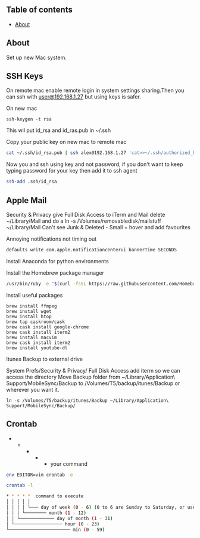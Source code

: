 
## Table of contents

- [About](#about)


## About
Set up new Mac system.

## SSH Keys

On remote mac enable remote login in system settings sharing.Then
you can ssh with user@192.168.1.27 but using keys is safer.

On new mac

```
ssh-keygen -t rsa
```
This wil put id_rsa and id_ras.pub in ~/.ssh

Copy your public key on new mac to remote mac

```sh
cat ~/.ssh/id_rsa.pub | ssh alex@192.168.1.27 'cat>>~/.ssh/authorized_keys'
```

Now you and ssh using key and not password, if you don't want to keep typing
password for your key then add it to ssh agent

```sh
ssh-add .ssh/id_rsa
```


## Apple Mail 

Security & Privacy give Full Disk Access to iTerm and Mail
delete ~/Library/Mail and do a ln -s /Volumes/removabledisk/mailstuff ~/Library/Mail
Can't see Junk & Deleted - Small + hover and add favourites

Annoying notifications not timing out
```sh
defaults write com.apple.notificationcenterui bannerTime SECONDS
```

Install Anaconda for python environments

Install the Homebrew package manager
```sh
/usr/bin/ruby -e "$(curl -fsSL https://raw.githubusercontent.com/Homebrew/install/master/install)"
```

Install useful packages
```
brew install ffmpeg
brew install wget
brew install htop
brew tap caskroom/cask
brew cask install google-chrome
brew cask install iterm2
brew install macvim
brew cask install iterm2
brew install youtube-dl
```

Itunes Backup to external drive

System Prefs/Security & Privacy/ Full Disk Access add iterm so we can access the directory
Move Backup folder from ~/Library/Application\ Support/MobileSync/Backup to /Volumes/T5/backup/itunes/Backup
or wherever you want it.

```
ln -s /Volumes/T5/backup/itunes/Backup ~/Library/Application\ Support/MobileSync/Backup/
```

## Crontab

* * * * * your command


```bash
env EDITOR=vim crontab -e

crontab -l

* * * * *  command to execute
│ │ │ │ │
│ │ │ │ └─── day of week (0 - 6) (0 to 6 are Sunday to Saturday, or use names; 7 is Sunday, the same as 0)
│ │ │ └──────── month (1 - 12)
│ │ └───────────── day of month (1 - 31)
│ └────────────────── hour (0 - 23)
└─────────────────────── min (0 - 59)
```
